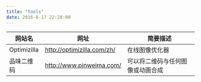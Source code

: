 ```yaml
---
title: "tools"
date: 2016-8-17 22:28:00
---
```


|网站名|网址|简要描述|
|-|-|-|
|Optimizilla|http://optimizilla.com/zh/|在线图像优化器|
|品味二维码|http://www.pinweima.com/|可以将二维码与任何图像或动画合成|
